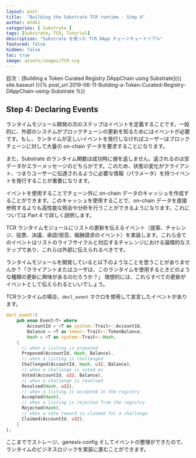 ```yaml
---
layout: post
title:  "Building the Substrate TCR runtime - Step 4"
author: mtdk1
categories: [ Substrate ]
tags: [Substrate, TCR, Tutorial]
description: "Substrate を使った TCR DApp チェーンチュートリアル"
featured: false
hidden: false
toc: true
image: assets/images/TCR.svg
---
```


目次：[Building a Token Curated Registry DAppChain using Substrate]({{ site.baseurl }}{% post_url 2019-06-11-Building-a-Token-Curated-Registry-DAppChain-using-Substrate %})

## Step 4: Declaring Events

ランタイムモジュール開発の次のステップはイベントを定義することです。一般的に、外部のシステムがブロックチェーンの更新を知るためにはイベントが必要です。もし、ランタイムが正しいイベントを発行しなければユーザーはブロックチェーンに対して大量の on-chain データを要求することになります。

また、Substrate のランタイム関数は成功時に値を返しません。返されるのは空データかエラーメッセージのどちらかです。このため、状態の変化がクライアント、つまりユーザーに伝達されるように必要な情報（パラメータ）を持つイベントを発行することが重要になります。

イベントを使用することでチェーン外に on-chain データのキャッシュを作成することができます。このキャッシュを使用することで、on-chain データを直接参照するよりも高性能な照会や分析を行うことができるようになります。これについては Part 4 で詳しく説明します。

TCR ランタイムモジュールにリストの更新を伝えるイベント（提案、チャレンジ、投票、決議、承認/拒否、報酬請求のイベント）を実装します。これら全てのイベントはリストのライフサイクルと対応するチャレンジにおける論理的なステップであり、これらは外部に伝えられるべきです。

ランタイムモジュールを開発していると以下のようなことを思うことがありませんか？「クライアントまたはユーザは、このランタイムを使用するときどのような種類の更新に興味があるのだろうか？」 理想的には、これらすべての更新がイベントとして伝えられるといいでしょう。

TCRランタイムの場合、```decl_event``` マクロを使用して宣言したイベントがあります。

```rust
decl_event!(
    pub enum Event<T> where 
        AccountId = <T as system::Trait>::AccountId, 
        Balance = <T as token::Trait>::TokenBalance, 
        Hash = <T as system::Trait>::Hash,
    {
      // when a listing is proposed
      Proposed(AccountId, Hash, Balance),
      // when a listing is challenged
      Challenged(AccountId, Hash, u32, Balance),
      // when a challenge is voted on
      Voted(AccountId, u32, Balance),
      // when a challenge is resolved
      Resolved(Hash, u32),
      // when a listing is accepted in the registry
      Accepted(Hash),
      // when a listing is rejected from the registry
      Rejected(Hash),
      // when a vote reward is claimed for a challenge
      Claimed(AccountId, u32),
    }
);
```

ここまででストレージ、genesis config そしてイベントの整理ができたので、ランタイムのビジネスロジックを実装に進むことができます。

